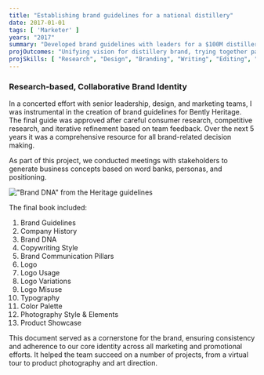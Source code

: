 ```yaml
---
title: "Establishing brand guidelines for a national distillery"
date: 2017-01-01
tags: [ 'Marketer' ]
years: "2017"
summary: "Developed brand guidelines with leaders for a $100M distillery"
projOutcomes: "Unifying vision for distillery brand, trying together passionate stakeholders' needs with a variety of strong opinions."
projSkills: [ "Research", "Design", "Branding", "Writing", "Editing", "Facilitation", "Negotiation", "Conflict Management" ]
---
```


### Research-based, Collaborative Brand Identity

In a concerted effort with senior leadership, design, and marketing teams, I was instrumental in the creation of brand guidelines for Bently Heritage. The final guide was approved after careful consumer research, competitive research, and iterative refinement based on team feedback. Over the next 5 years it was a comprehensive resource for all brand-related decision making.

As part of this project, we conducted meetings with stakeholders to generate business concepts based on word banks, personas, and positioning. 

!["Brand DNA" from the Heritage guidelines](/heritage-brand-book-sample.jpg)

The final book included:

1. Brand Guidelines
1. Company History
1. Brand DNA
1. Copywriting Style
1. Brand Communication Pillars
1. Logo
1. Logo Usage
1. Logo Variations
1. Logo Misuse
1. Typography
1. Color Palette
1. Photography Style & Elements
1. Product Showcase

This document served as a cornerstone for the brand, ensuring consistency and adherence to our core identity across all marketing and promotional efforts. It helped the team succeed on a number of projects, from a virtual tour to product photography and art direction. 
